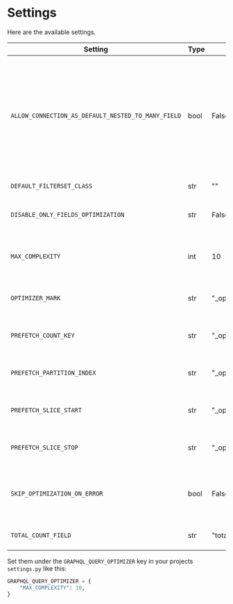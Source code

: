 # Settings

Here are the available settings.

| Setting                                            | Type | Default                      | Description                                                                                                                                                                                                                                                     |
|----------------------------------------------------|------|------------------------------|-----------------------------------------------------------------------------------------------------------------------------------------------------------------------------------------------------------------------------------------------------------------|
| `ALLOW_CONNECTION_AS_DEFAULT_NESTED_TO_MANY_FIELD` | bool | False                        | Should `DjangoConnectionField` be allowed to be generated for nested to-many fields if the `ObjectType` has a connection? If `False` (default), always use `DjangoListField`s. Doesn't prevent defining a `DjangoConnectionField` on the `ObjectType` manually. |
| `DEFAULT_FILTERSET_CLASS`                          | str  | ""                           | The default filterset class to use.                                                                                                                                                                                                                             |
| `DISABLE_ONLY_FIELDS_OPTIMIZATION`                 | str  | False                        | Set to `True` to disable optimizing fetched fields with `queryset.only()`.                                                                                                                                                                                      |
| `MAX_COMPLEXITY`                                   | int  | 10                           | Default max number of `select_related` and `prefetch_related` joins optimizer is allowed to optimize.                                                                                                                                                           |
| `OPTIMIZER_MARK`                                   | str  | "_optimized"                 | Key used mark if a queryset has been optimized by the query optimizer.                                                                                                                                                                                          |
| `PREFETCH_COUNT_KEY`                               | str  | "_optimizer_count"           | Name used for annotating the prefetched queryset total count.                                                                                                                                                                                                   |
| `PREFETCH_PARTITION_INDEX`                         | str  | "_optimizer_partition_index" | Name used for aliasing the prefetched queryset partition index.                                                                                                                                                                                                 |
| `PREFETCH_SLICE_START`                             | str  | "_optimizer_slice_start"     | Name used for aliasing the prefetched queryset slice start.                                                                                                                                                                                                     |
| `PREFETCH_SLICE_STOP`                              | str  | "_optimizer_slice_stop"      | Name used for aliasing the prefetched queryset slice end.                                                                                                                                                                                                       |
| `SKIP_OPTIMIZATION_ON_ERROR`                       | bool | False                        | If there is an unexpected error, should the optimizer skip optimization (True) or throw an error (False)?                                                                                                                                                       |
| `TOTAL_COUNT_FIELD`                                | str  | "totalCount"                 | The field name to use for fetching total count in connection fields.                                                                                                                                                                                            |

Set them under the `GRAPHQL_QUERY_OPTIMIZER` key in your projects `settings.py` like this:

```python
GRAPHQL_QUERY_OPTIMIZER = {
    "MAX_COMPLEXITY": 10,
}
```
